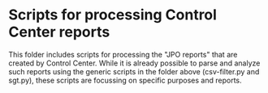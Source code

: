 # Scripts for processing Control Center reports

This folder includes scripts for processing the "JPO reports" that are created by Control Center. While it is already possible to parse and analyze such reports using the generic scripts in the folder above (csv-filter.py and sgt.py), these scripts are focussing on specific purposes and reports.
